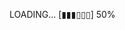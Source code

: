 LOADING...
[▮▮▮▯▯▯] 50%
<!---
cichoszewski/cichoszewski is a ✨ special ✨ repository because its `README.md` (this file) appears on your GitHub profile.
You can click the Preview link to take a look at your changes.
--->
